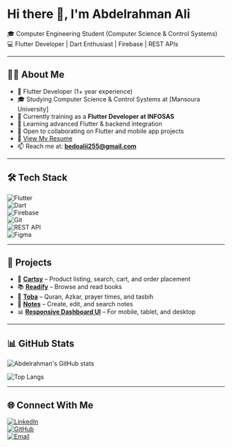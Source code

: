 # Hi there 👋, I'm Abdelrahman Ali

🎓 Computer Engineering Student (Computer Science & Control Systems)  
💻 Flutter Developer | Dart Enthusiast | Firebase | REST APIs  

---

## 👨‍💻 About Me
- 🔭 Flutter Developer (1+ year experience)  
- 🎓 Studying Computer Science & Control Systems at [Mansoura University]  
- 💼 Currently training as a **Flutter Developer at INFOSAS**  
- 🌱 Learning advanced Flutter & backend integration  
- 👯 Open to collaborating on Flutter and mobile app projects
- 📄 [View My Resume](https://flowcv.com/resume/gvmrg7tgv7wd)
- 📫 Reach me at: **bedoalii255@gmail.com**


---

## 🛠 Tech Stack
![Flutter](https://img.shields.io/badge/Flutter-02569B?style=for-the-badge&logo=flutter&logoColor=white)  
![Dart](https://img.shields.io/badge/Dart-0175C2?style=for-the-badge&logo=dart&logoColor=white)  
![Firebase](https://img.shields.io/badge/Firebase-FFCA28?style=for-the-badge&logo=firebase&logoColor=black)  
![Git](https://img.shields.io/badge/Git-F05032?style=for-the-badge&logo=git&logoColor=white)  
![REST API](https://img.shields.io/badge/REST-02569B?style=for-the-badge&logo=rest&logoColor=white)  
![Figma](https://img.shields.io/badge/Figma-F24E1E?style=for-the-badge&logo=figma&logoColor=white)  

---

## 🚀 Projects
- 📱 [**Cartsy**](https://github.com/abdelrahmanali299/Cartsy) – Product listing, search, cart, and order placement  
- 📚 [**Readify**](https://github.com/abdelrahmanali299/Readify) – Browse and read books  
- 📖 [**Toba**](https://github.com/abdelrahmanali299/Toba) – Quran, Azkar, prayer times, and tasbih  
- 📝 [**Notes**]() – Create, edit, and search notes  
- 📊 [**Responsive Dashboard UI**](https://github.com/abdelrahmanali299/Dash-board) – For mobile, tablet, and desktop  
  

---

## 📊 GitHub Stats
![Abdelrahman's GitHub stats](https://github-readme-stats.vercel.app/api?username=abdelrahmanali299&show_icons=true&theme=radical)  

![Top Langs](https://github-readme-stats.vercel.app/api/top-langs/?username=abdelrahmanali299&layout=compact&theme=radical)  

---

## 🌐 Connect With Me
[![LinkedIn](https://img.shields.io/badge/LinkedIn-0077B5?style=for-the-badge&logo=linkedin&logoColor=white)](https://www.linkedin.com/in/abdelrahman-ali-2984492b8)  
[![GitHub](https://img.shields.io/badge/GitHub-000?style=for-the-badge&logo=github&logoColor=white)](https://github.com/abdelrahmanali299)  
[![Email](https://img.shields.io/badge/Email-D14836?style=for-the-badge&logo=gmail&logoColor=white)](mailto:bedoalii255@gmail.com)  
